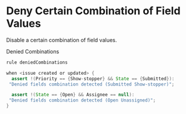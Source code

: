 Deny Certain Combination of Field Values 
====================

Disable a certain combination of field values.

Denied Combinations
```java
rule deniedCombinations

when <issue created or updated> {
  assert !(Priority == {Show-stopper} && State == {Submitted}):
 "Denied fields combination detected (Submitted Show-stopper)";

  assert !(State == {Open} && Assignee == null):
 "Denied fields combination detected (Open Unassigned)";
}
```
